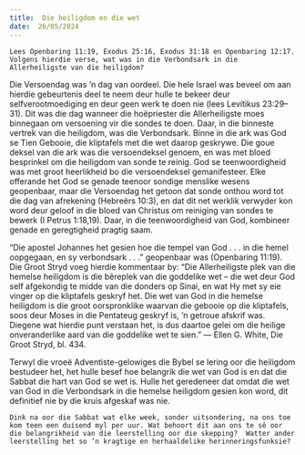 ```yaml
---
title:  Die heiligdom en die wet
date:  26/05/2024
---
```


`Lees Openbaring 11:19, Exodus 25:16, Exodus 31:18 en Openbaring 12:17. Volgens hierdie verse, wat was in die Verbondsark in die Allerheiligste van die heiligdom?`

Die Versoendag was ’n dag van oordeel. Die hele Israel was beveel om aan hierdie gebeurtenis deel te neem deur hulle te bekeer deur selfverootmoediging en deur geen werk te doen nie (lees Levítikus 23:29–31). Dit was die dag wanneer die hoëpriester die Allerheiligste moes binnegaan om versoening vir die sondes te doen. Daar, in die binneste vertrek van die heiligdom, was die Verbondsark. Binne in die ark was God se Tien Gebooie, die kliptafels met die wet daarop geskrywe. Die goue deksel van die ark was die versoendeksel genoem, en was met bloed besprinkel om die heiligdom van sonde te reinig. God se teenwoordigheid was met groot heerlikheid bo die versoendeksel gemanifesteer. Elke offerande het God se genade teenoor sondige menslike wesens geopenbaar, maar die Versoendag het getoon dat sonde onthou word tot die dag van afrekening (Hebreërs 10:3), en dat dit net werklik verwyder kon word deur geloof in die bloed van Christus om reiniging van sondes te bewerk (I Petrus 1:18,19). Daar, in die teenwoordigheid van God, kombineer genade en geregtigheid pragtig saam.

“Die apostel Johannes het gesien hoe die tempel van God . . . in die hemel oopgegaan, en sy verbondsark . . .” geopenbaar was (Openbaring 11:19). Die Groot Stryd voeg hierdie kommentaar by: “Die Allerheiligste plek van die hemelse heiligdom is die bêreplek van die goddelike wet – die wet deur God self afgekondig te midde van die donders op Sinai, en wat Hy met sy eie vinger op die kliptafels geskryf het. Die wet van God in die hemelse heiligdom is die groot oorspronklike waarvan die gebooie op die kliptafels, soos deur Moses in die Pentateug geskryf is, ’n getroue afskrif was. Diegene wat hierdie punt verstaan het, is dus daartoe gelei om die heilige onveranderlike aard van die goddelike wet te sien.” — Ellen G. White, Die Groot Stryd, bl. 434.

Terwyl die vroeë Adventiste-gelowiges die Bybel se lering oor die heiligdom bestudeer het, het hulle besef hoe belangrik die wet van God is en dat die Sabbat die hart van God se wet is. Hulle het geredeneer dat omdat die wet van God in die Verbondsark in die hemelse heiligdom gesien kon word, dit definitief nie by die kruis afgeskaf was nie.

`Dink na oor die Sabbat wat elke week, sonder uitsondering, na ons toe kom teen een duisend myl per uur. Wat behoort dit aan ons te sê oor die belangrikheid van die leerstelling oor die skepping?  Watter ander leerstelling het so ’n kragtige en herhaaldelike herinneringsfunksie?`